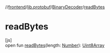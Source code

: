 //[frontend](../../../index.md)/[lib.protobuf](../index.md)/[BinaryDecoder](index.md)/[readBytes](read-bytes.md)

# readBytes

[js]\
open fun [readBytes](read-bytes.md)(length: [Number](https://kotlinlang.org/api/latest/jvm/stdlib/kotlin/-number/index.html)): [Uint8Array](https://kotlinlang.org/api/latest/jvm/stdlib/org.khronos.webgl/-uint8-array/index.html)
